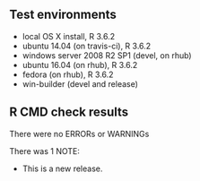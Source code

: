 ## Test environments
* local OS X install, R 3.6.2
* ubuntu 14.04 (on travis-ci), R 3.6.2
* windows server 2008 R2 SP1 (devel, on rhub)
* ubuntu 16.04 (on rhub), R 3.6.2
* fedora (on rhub), R 3.6.2
* win-builder (devel and release)

## R CMD check results

There were no ERRORs or WARNINGs

There was 1 NOTE:

* This is a new release.
